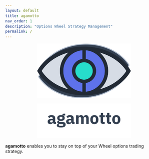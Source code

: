 ```yaml
---
layout: default
title: agamotto
nav_order: 1
description: "Options Wheel Strategy Management"
permalink: /
---
```


<p align="center">
    <img src="project/static/img/agamotto.png" width="300">
</p>

<p align="center">
    <img src="project/static/img/agamotto_word.png" width="300">
</p>

**agamotto** enables you to stay on top of your Wheel options trading strategy.